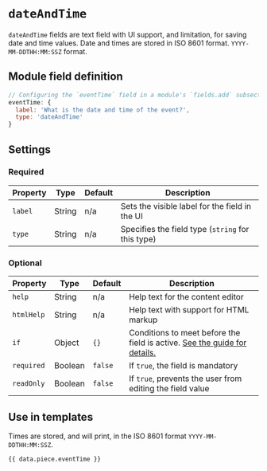 # `dateAndTime`

`dateAndTime` fields are text field with UI support, and limitation, for saving date and time values. Date and times are stored in ISO 8601 format. `YYYY-MM-DDTHH:MM:SSZ` format.

## Module field definition

```javascript
// Configuring the `eventTime` field in a module's `fields.add` subsection:
eventTime: {
  label: 'What is the date and time of the event?',
  type: 'dateAndTime'
}
```

## Settings

### Required

|  Property | Type   | Default | Description |
|-----------|-----------|-----------|-----------|
|`label` | String | n/a | Sets the visible label for the field in the UI |
|`type` | String | n/a | Specifies the field type (`string` for this type) |

### Optional

|  Property | Type   | Default | Description |
|-----------|-----------|-----------|-----------|
|`help` | String | n/a | Help text for the content editor |
|`htmlHelp` | String | n/a | Help text with support for HTML markup |
|`if` | Object | `{}` | Conditions to meet before the field is active. [See the guide for details.](/guide/conditional-fields) |
|`required` | Boolean | `false` | If `true`, the field is mandatory |
|`readOnly` | Boolean | `false` | If `true`, prevents the user from editing the field value |

## Use in templates

Times are stored, and will print, in the ISO 8601 format `YYYY-MM-DDTHH:MM:SSZ`.

```django
{{ data.piece.eventTime }}
```